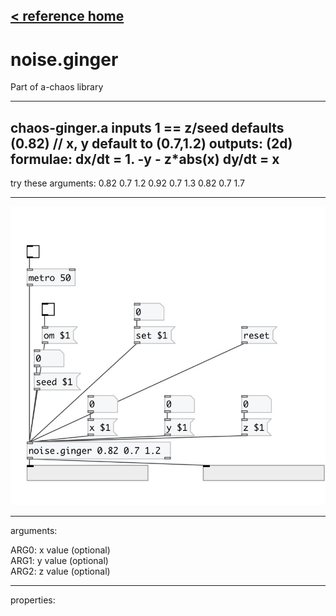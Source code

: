 [< reference home](index.html)
---

# noise.ginger


Part of a-chaos library

---

chaos-ginger.a
inputs
1 == z/seed defaults (0.82) // x, y default to (0.7,1.2)
outputs:
(2d)
formulae:
dx/dt = 1. -y - z*abs(x)
dy/dt = x
---
try these arguments:
0.82 0.7 1.2
0.92 0.7 1.3
0.82 0.7 1.7
<br>


---


![example](examples/noise.ginger-example.jpg)

---
arguments:

ARG0: x value (optional)<br>
ARG1: y value (optional)<br>
ARG2: z value (optional)<br>

---
properties:


